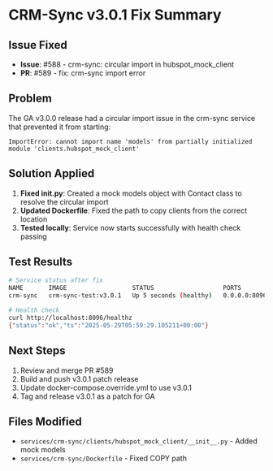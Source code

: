 # CRM-Sync v3.0.1 Fix Summary

## Issue Fixed
- **Issue**: #588 - crm-sync: circular import in hubspot_mock_client
- **PR**: #589 - fix: crm-sync import error

## Problem
The GA v3.0.0 release had a circular import issue in the crm-sync service that prevented it from starting:
```
ImportError: cannot import name 'models' from partially initialized module 'clients.hubspot_mock_client'
```

## Solution Applied
1. **Fixed __init__.py**: Created a mock models object with Contact class to resolve the circular import
2. **Updated Dockerfile**: Fixed the path to copy clients from the correct location
3. **Tested locally**: Service now starts successfully with health check passing

## Test Results
```bash
# Service status after fix
NAME       IMAGE                  STATUS                   PORTS
crm-sync   crm-sync-test:v3.0.1   Up 5 seconds (healthy)   0.0.0.0:8096->8000/tcp

# Health check
curl http://localhost:8096/healthz
{"status":"ok","ts":"2025-05-29T05:59:29.105211+00:00"}
```

## Next Steps
1. Review and merge PR #589
2. Build and push v3.0.1 patch release
3. Update docker-compose.override.yml to use v3.0.1
4. Tag and release v3.0.1 as a patch for GA

## Files Modified
- `services/crm-sync/clients/hubspot_mock_client/__init__.py` - Added mock models
- `services/crm-sync/Dockerfile` - Fixed COPY path